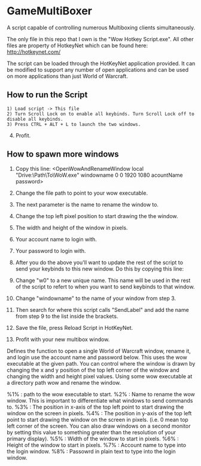 # GameMultiBoxer
A script capable of controlling numerous Multiboxing clients simultaneously.

The only file in this repo that I own is the "Wow Hotkey Script.exe". All other files are property of HotkeyNet which can be found here: http://hotkeynet.com/

The script can be loaded through the HotKeyNet application provided. It can be modified to support any number of open applications and can be used on more applications than just World of Warcraft.

How to run the Script
---------------------

	1) Load script -> This file
	2) Turn Scroll Lock on to enable all keybinds. Turn Scroll Lock off to disable all keybinds.
	3) Press CTRL + ALT + L to launch the two windows.
  4) Profit.
 

How to spawn more windows
-------------------------
 1) Copy this line:
		<OpenWowAndRenameWindow local "Drive:\Path\To\WoW.exe" windowname 0 0 1920 1080 acountName password>

 2) Change the file path to point to your wow executable.
 3) The next parameter is the name to rename the window to.
 4) Change the top left pixel position to start drawing the the window.
 5) The width and height of the window in pixels.
 6) Your account name to login with.
 7) Your password to login with.

8) After you do the above you'll want to update the rest of the script to send your keybinds to
    this new window.
    Do this by copying this line:
  		<Label w0 local SendWinM windowname>

 9) Change "w0" to a new unique name. This name will be used in the rest of the script to refert
    to when you want to send keybinds to that window.
 10) Change "windowname" to the name of your window from step 3.
 11) Then search for where this script calls "SendLabel" and add the name from step 9 to the list inside the brackets.
 12) Save the file, press Reload Script in HotKeyNet.
 13) Profit with your new multibox window.

Defines the function to open a single World of Warcraft window, rename it, and login use the
account name and password below. This uses the wow executable at the given path. You can
control where the window is drawn by changing the x and y position of the top left corner
of the window and changing the width and height pixel values. Using some wow executable at a 
directory path wow and rename the window.

%1% : path to the wow executable to start.
%2% : Name to rename the wow window. This is important to differentiate what windows to send commands to.
%3% : The position in x-axis of the top left point to start drawing the window on the screen in pixels.
%4% : The position in y-axis of the top left point to start drawing the window on the screen in
      pixels. (i.e. 0 mean top left corner of the screen. You can also draw windows on a second monitor
      by setting this value to something greater than the resolution of your primary display).
%5% : Width of the window to start in pixels.
%6% : Height of the window to start in pixels.
%7% : Account name to type into the login window.
%8% : Passowrd in plain text to type into the login window.

